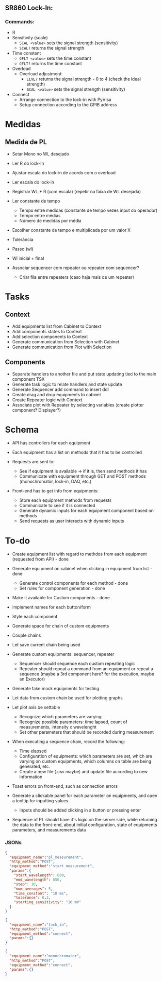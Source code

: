## SR860 Lock-In:

### Commands:

- R
- Sensitivity (scale)
  - `SCAL <value>` sets the signal strength (sensitivity)
  - `SCAL?` returns the signal strength
- Time constant
  - `OFLT <value>` sets the time constant
  - `OFLT?` returns the time constant
- Overload
  - Overload adjustment:
    - `ILVL?` returns the signal strength - 0 to 4 (check the ideal strength)
    - `SCAL <value>` sets the signal strength (sensitivity)
- Connect
  - Arrange connection to the lock-in with PyVisa
  - Setup connection according to the GPIB address

# Medidas

## Medida de PL

- Setar Mono no WL desejado
- Ler R do lock-In
- Ajustar escala do lock-in de acordo com o overload
- Ler escala do lock-in
- Registrar WL + R (com escala)
(repetir na faixa de WL desejada)

- Ler constante de tempo
  - Tempo entre medidas (constante de tempo vezes input do operador)
  - Tempo entre médias
  - Número de medidas por média
- Escolher constante de tempo e multiplicada por um valor X
- Tolerância
- Passo (wl)
- Wl inicial + final

- Associar sequencer com repeater ou repeater com sequencer?
  - Criar fila entre repeaters (caso haja mais de um repeater)

# Tasks

## Context

- Add equipments list from Cabinet to Context
- Add components states to Context
- Add selection components to Context
- Generate communication from Selection with Cabinet
- Generate communication from Plot with Selection

## Components

- Separate handlers to another file and put state updating tied to the main component TSX
- Generate task logic to relate handlers and state update
- Generate Sequencer add command to insert ddl
- Create drag and drop equipments to cabinet
- Create Repeater logic with Context
- Associate plot with Repeater by selecting variables (create plotter component? Displayer?)

# Schema

- API has controllers for each equipment
- Each equipment has a list on methods that it has to be controlled
- Requests are sent to:
  - See if equipment is available -> if it is, then send methods it has
  - Communicate with equipment through GET and POST methods (monochromator, lock-in, DAQ, etc.)

- Front-end has to get info from equipments:
  - Store each equipment methods from requests
  - Communicate to see if it is connected
  - Generate dynamic inputs for each equipment component based on methods
  - Send requests as user interacts with dynamic inputs

# To-do

- Create equipment list with regard to methdos from each equipment (requested from API) - done
- Generate equipment on cabinet when clicking in equipment from list - done
  - Generate control components for each method - done
  - Set rules for component generation - done
- Make it available for Custom components - done

- Implement names for each button/form
- Style each component
- Generate space for chain of custom equipments
- Couple chains
- Let save current chain being used
- Generate custom equipments: sequencer, repeater
  - Sequencer should sequence each custom repeating logic
  - Repeater should repeat a command from an equipment or repeat a sequence (maybe a 3rd component here? for the execution, maybe an Executor)
- Generate fake mock equipments for testing
- Let data from custom chain be used for plotting graphs
- Let plot axis be settable
  - Recognize which parameters are varying
  - Recognize possible parameters: time lapsed, count of measurements, intensity x wavelenght
  - Set other parameters that should be recorded during measurement
- When executing a sequence chain, record the following:
  - Time elapsed
  - Configuration of equipments: which parameters are set, which are varying on custom equipments, which columns on table are being generated, etc.
  - Create a new file (.csv maybe) and update file according to new information

- Toast errors on front-end, such as connection errors
- Generate a clickable panel for each parameter on equipments, and open a tooltip for inputting values
  - Inputs should be added clicking in a button or pressing enter
- Sequence of PL should have it's logic on the server side, while returning the data to the front-end, about initial configuration, state of equipments parameters, and measurements data

### JSONs

```json
{
  "equipment_name":"pl_measurement",
  "http_method":"POST",
  "equipment_method":"start_measurement",
  "params":{
    "start_wavelength": 600,
    "end_wavelength": 650,
    "step": 10,
    "num_averages": 5,
    "time_constant": "10 ms",
    "tolerance": 0.2,
    "starting_sensitivity": "10 mV"
  }
}
```

```json
{
  "equipment_name":"lock_in",
  "http_method":"POST",
  "equipment_method":"connect",
  "params":{}
}
```

```json
{
  "equipment_name":"monochromator",
  "http_method":"POST",
  "equipment_method":"connect",
  "params":{}
}
```